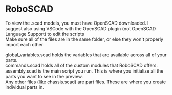 # RoboSCAD

To view the .scad models, you must have OpenSCAD downloaded. I suggest also using VSCode with the OpenSCAD plugin (not OpenSCAD Language Support) to edit the scripts  
Make sure all of the files are in the same folder, or else they won't properly import each other  

global_variables.scad holds the variables that are available across all of your parts.  
commands.scad holds all of the custom modules that RoboSCAD offers.  
assembly.scad is the main script you run. This is where you initialize all the parts you want to see in the preview.  
Any other files (like chassis.scad) are part files. These are where you create individual parts in.  
